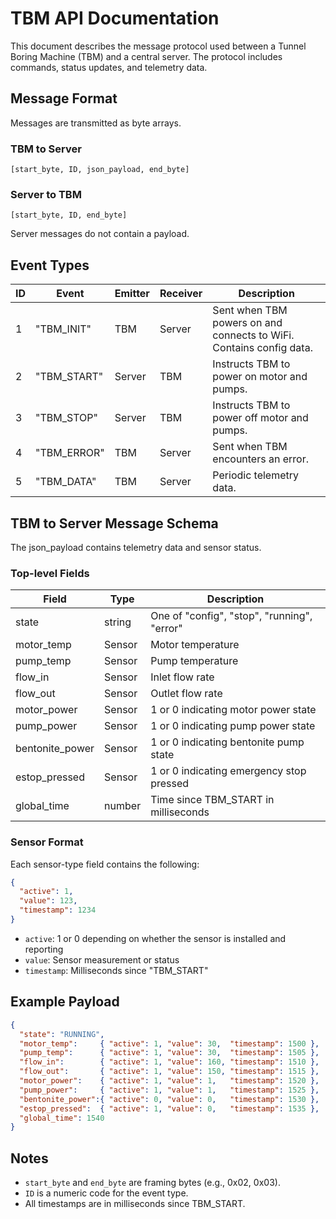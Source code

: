 # TBM API Documentation

This document describes the message protocol used between a Tunnel Boring Machine (TBM) and a central server. The protocol includes commands, status updates, and telemetry data.

## Message Format

Messages are transmitted as byte arrays.

### TBM to Server

```
[start_byte, ID, json_payload, end_byte]
```

### Server to TBM

```
[start_byte, ID, end_byte]
```

Server messages do not contain a payload.

## Event Types

| ID | Event        | Emitter | Receiver | Description                          |
|----|--------------|---------|----------|--------------------------------------|
| 1  | "TBM_INIT"   | TBM     | Server   | Sent when TBM powers on and connects to WiFi. Contains config data. |
| 2  | "TBM_START"  | Server  | TBM      | Instructs TBM to power on motor and pumps. |
| 3  | "TBM_STOP"   | Server  | TBM      | Instructs TBM to power off motor and pumps. |
| 4  | "TBM_ERROR"  | TBM     | Server   | Sent when TBM encounters an error.   |
| 5  | "TBM_DATA"   | TBM     | Server   | Periodic telemetry data.             |

## TBM to Server Message Schema

The json_payload contains telemetry data and sensor status.

### Top-level Fields

| Field             | Type       | Description                                |
|------------------|------------|--------------------------------------------|
| state            | string     | One of "config", "stop", "running", "error"|
| motor_temp       | Sensor     | Motor temperature                          |
| pump_temp        | Sensor     | Pump temperature                           |
| flow_in          | Sensor     | Inlet flow rate                            |
| flow_out         | Sensor     | Outlet flow rate                           |
| motor_power      | Sensor     | 1 or 0 indicating motor power state        |
| pump_power       | Sensor     | 1 or 0 indicating pump power state         |
| bentonite_power  | Sensor     | 1 or 0 indicating bentonite pump state     |
| estop_pressed    | Sensor     | 1 or 0 indicating emergency stop pressed   |
| global_time      | number     | Time since TBM_START in milliseconds       |

### Sensor Format

Each sensor-type field contains the following:

```json
{
  "active": 1,
  "value": 123,
  "timestamp": 1234
}
```

- `active`: 1 or 0 depending on whether the sensor is installed and reporting
- `value`: Sensor measurement or status
- `timestamp`: Milliseconds since "TBM_START"

## Example Payload

```json
{
  "state": "RUNNING",
  "motor_temp":     { "active": 1, "value": 30,  "timestamp": 1500 },
  "pump_temp":      { "active": 1, "value": 30,  "timestamp": 1505 },
  "flow_in":        { "active": 1, "value": 160, "timestamp": 1510 },
  "flow_out":       { "active": 1, "value": 150, "timestamp": 1515 },
  "motor_power":    { "active": 1, "value": 1,   "timestamp": 1520 },
  "pump_power":     { "active": 1, "value": 1,   "timestamp": 1525 },
  "bentonite_power":{ "active": 0, "value": 0,   "timestamp": 1530 },
  "estop_pressed":  { "active": 1, "value": 0,   "timestamp": 1535 },
  "global_time": 1540
}
```

## Notes

- `start_byte` and `end_byte` are framing bytes (e.g., 0x02, 0x03).
- `ID` is a numeric code for the event type.
- All timestamps are in milliseconds since TBM_START.
